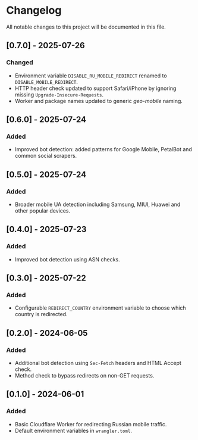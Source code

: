 # Changelog

All notable changes to this project will be documented in this file.

## [0.7.0] - 2025-07-26
### Changed
- Environment variable `DISABLE_RU_MOBILE_REDIRECT` renamed to `DISABLE_MOBILE_REDIRECT`.
- HTTP header check updated to support Safari/iPhone by ignoring missing `Upgrade-Insecure-Requests`.
- Worker and package names updated to generic *geo-mobile* naming.

## [0.6.0] - 2025-07-24
### Added
- Improved bot detection: added patterns for Google Mobile, PetalBot and common social scrapers.

## [0.5.0] - 2025-07-24
### Added
- Broader mobile UA detection including Samsung, MIUI, Huawei and other popular devices.

## [0.4.0] - 2025-07-23
### Added
- Improved bot detection using ASN checks.

## [0.3.0] - 2025-07-22
### Added
- Configurable `REDIRECT_COUNTRY` environment variable to choose which country is redirected.

## [0.2.0] - 2024-06-05
### Added
- Additional bot detection using `Sec-Fetch` headers and HTML Accept check.
- Method check to bypass redirects on non-GET requests.

## [0.1.0] - 2024-06-01
### Added
- Basic Cloudflare Worker for redirecting Russian mobile traffic.
- Default environment variables in `wrangler.toml`.

